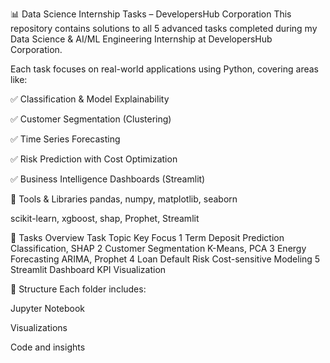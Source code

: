 📊 Data Science Internship Tasks – DevelopersHub Corporation
This repository contains solutions to all 5 advanced tasks completed during my Data Science & AI/ML Engineering Internship at DevelopersHub Corporation.

Each task focuses on real-world applications using Python, covering areas like:

✅ Classification & Model Explainability

✅ Customer Segmentation (Clustering)

✅ Time Series Forecasting

✅ Risk Prediction with Cost Optimization

✅ Business Intelligence Dashboards (Streamlit)

🧠 Tools & Libraries
pandas, numpy, matplotlib, seaborn

scikit-learn, xgboost, shap, Prophet, Streamlit

📁 Tasks Overview
Task	Topic	Key Focus
1	Term Deposit Prediction	Classification, SHAP
2	Customer Segmentation	K-Means, PCA
3	Energy Forecasting	ARIMA, Prophet
4	Loan Default Risk	Cost-sensitive Modeling
5	Streamlit Dashboard	KPI Visualization

📂 Structure
Each folder includes:

Jupyter Notebook

Visualizations

Code and insights


